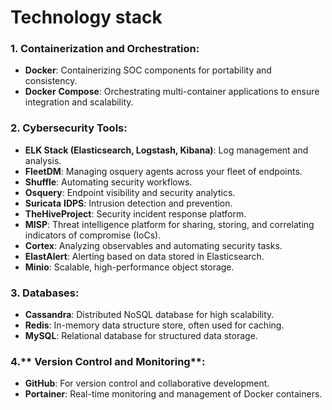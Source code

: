 # Technology stack 

### 1. **Containerization** **and** **Orchestration**:

- **Docker**: Containerizing SOC components for portability and consistency.
- **Docker** **Compose**: Orchestrating multi-container applications to ensure integration and scalability.

### 2. **Cybersecurity** **Tools**:

- **ELK Stack (Elasticsearch, Logstash, Kibana)**: Log management and analysis.
- **FleetDM**: Managing osquery agents across your fleet of endpoints.
- **Shuffle**: Automating security workflows.
- **Osquery**: Endpoint visibility and security analytics.
- **Suricata** **IDPS**: Intrusion detection and prevention.
- **TheHiveProject**: Security incident response platform.
- **MISP**: Threat intelligence platform for sharing, storing, and correlating indicators of compromise (IoCs).
- **Cortex**: Analyzing observables and automating security tasks.
- **ElastAlert**: Alerting based on data stored in Elasticsearch.
- **Minio**: Scalable, high-performance object storage.

### 3. **Databases**:

- **Cassandra**: Distributed NoSQL database for high scalability.
- **Redis**: In-memory data structure store, often used for caching.
- **MySQL**: Relational database for structured data storage.

### 4.** Version Control and Monitoring**:

- **GitHub**: For version control and collaborative development.
- **Portainer**: Real-time monitoring and management of Docker containers.
